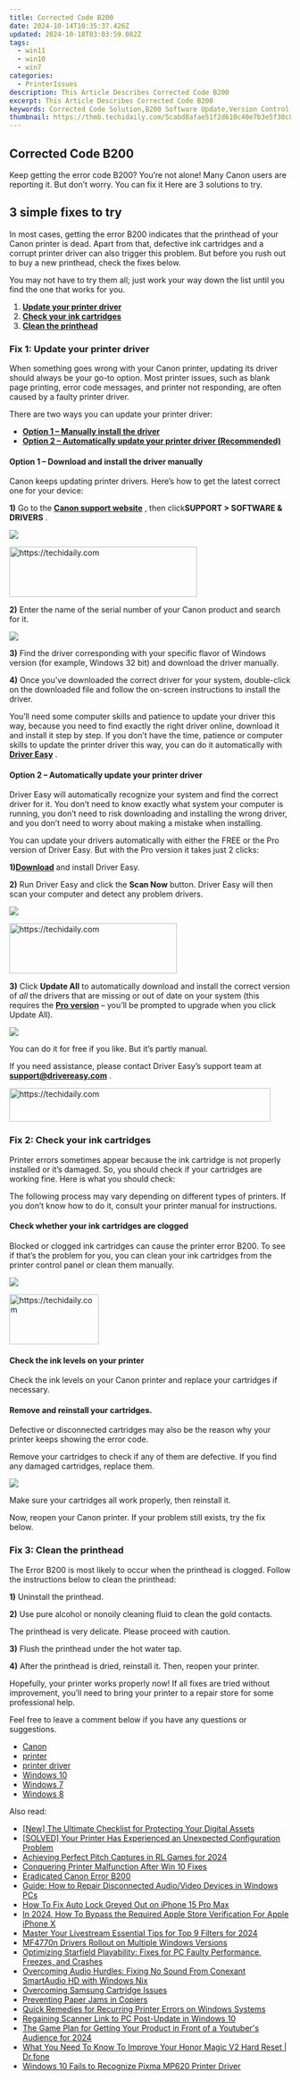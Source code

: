 ```yaml
---
title: Corrected Code B200
date: 2024-10-14T10:35:37.426Z
updated: 2024-10-18T03:03:59.082Z
tags:
  - win11
  - win10
  - win7
categories:
  - PrinterIssues
description: This Article Describes Corrected Code B200
excerpt: This Article Describes Corrected Code B200
keywords: Corrected Code Solution,B200 Software Update,Version Control Corrections,B200 Bug Fixes,B200 Code Revision,Corrected Errors B200,Fix Code B200 Issues
thumbnail: https://thmb.techidaily.com/5cabd8afae51f2d610c40e7b3e5f30c80fd0a554cd872de0aa746e8545edfc3c.jpg
---
```


## Corrected Code B200

 Keep getting the error code B200? You’re not alone! Many Canon users are reporting it. But don’t worry. You can fix it Here are 3 solutions to try.

## 3 simple fixes to try

 In most cases, getting the error B200 indicates that the printhead of your Canon printer is dead. Apart from that, defective ink cartridges and a corrupt printer driver can also trigger this problem. But before you rush out to buy a new printhead, check the fixes below.

 You may not have to try them all; just work your way down the list until you find the one that works for you.

1. **[Update your printer driver](#a)**
2. **[Check your ink cartridges](#b)**
3. **[Clean the printhead](#c)**

### Fix 1: Update your printer driver

 When something goes wrong with your Canon printer, updating its driver should always be your go-to option. Most printer issues, such as blank page printing, error code messages, and printer not responding, are often caused by a faulty printer driver.

There are two ways you can update your printer driver:

* **[Option 1 – Manually install the driver](#a1)** [](#a1)
* **[Option 2 – Automatically update your printer driver (Recommended)](#a2)**

#### **Option 1 – Download and install the driver manually**

 Canon keeps updating printer drivers. Here’s how to get the latest correct one for your device:

**1)** Go to the **[Canon support website](https://www.usa.canon.com/internet/portal/us/home/support)**  , then click**SUPPORT > SOFTWARE & DRIVERS** .

![](https://images.drivereasy.com/wp-content/uploads/2020/08/b200-error-code-canon-driver-1.jpg)

<!-- affiliate ads begin -->
<a href="https://aligracehair.sjv.io/c/5597632/2135358/19272" target="_top" id="2135358">
  <img src="//a.impactradius-go.com/display-ad/19272-2135358" border="0" alt="https://techidaily.com" width="336" height="90"/>
</a>
<img height="0" width="0" src="https://aligracehair.sjv.io/i/5597632/2135358/19272" style="position:absolute;visibility:hidden;" border="0" />
<!-- affiliate ads end -->

**2)** Enter the name of the serial number of your Canon product and search for it.

![](https://images.drivereasy.com/wp-content/uploads/2020/08/b200-error-code-canon-driver-2.jpg)

**3)** Find the driver corresponding with your specific flavor of Windows version (for example, Windows 32 bit) and download the driver manually.

**4)** Once you’ve downloaded the correct driver for your system, double-click on the downloaded file and follow the on-screen instructions to install the driver.

 You’ll need some computer skills and patience to update your driver this way, because you need to find exactly the right driver online, download it and install it step by step. If you don’t have the time, patience or computer skills to update the printer driver this way, you can do it automatically with **[Driver Easy](https://tools.techidaily.com/drivereasy/download/)**  .

#### Option 2 – Automatically update your printer driver

 Driver Easy will automatically recognize your system and find the correct driver for it. You don’t need to know exactly what system your computer is running, you don’t need to risk downloading and installing the wrong driver, and you don’t need to worry about making a mistake when installing.

 You can update your drivers automatically with either the FREE or the Pro version of Driver Easy. But with the Pro version it takes just 2 clicks:

 **1)[Download](https://tools.techidaily.com/drivereasy/download/)**  and install Driver Easy.

**2)** Run Driver Easy and click the **Scan Now** button. Driver Easy will then scan your computer and detect any problem drivers.  

![](https://images.drivereasy.com/wp-content/uploads/2019/06/image-357.png)

<!-- affiliate ads begin -->
<a href="https://aligracehair.sjv.io/c/5597632/1934254/19272" target="_top" id="1934254">
  <img src="//a.impactradius-go.com/display-ad/19272-1934254" border="0" alt="https://techidaily.com" width="300" height="90"/>
</a>
<img height="0" width="0" src="https://aligracehair.sjv.io/i/5597632/1934254/19272" style="position:absolute;visibility:hidden;" border="0" />
<!-- affiliate ads end -->

**3)** Click **Update All** to automatically download and install the correct version of _all_ the drivers that are missing or out of date on your system (this requires the **[Pro version](https://tools.techidaily.com/drivereasy/download/)** [](https://tools.techidaily.com/drivereasy/download/) – you’ll be prompted to upgrade when you click Update All).

![](https://images.drivereasy.com/wp-content/uploads/2019/07/image-229.png)

 You can do it for free if you like. But it’s partly manual.

 If you need assistance, please contact Driver Easy’s support team at [**support@drivereasy.com**](mailto:support@drivereasy.com) .

<!-- affiliate ads begin -->
<a href="https://bluettius.sjv.io/c/5597632/2139122/17108" target="_top" id="2139122">
  <img src="//a.impactradius-go.com/display-ad/17108-2139122" border="0" alt="https://techidaily.com" width="468" height="60"/>
</a>
<img height="0" width="0" src="https://bluettius.sjv.io/i/5597632/2139122/17108" style="position:absolute;visibility:hidden;" border="0" />
<!-- affiliate ads end -->

### Fix 2: Check your ink cartridges

 Printer errors sometimes appear because the ink cartridge is not properly installed or it’s damaged. So, you should check if your cartridges are working fine. Here is what you should check:

 The following process may vary depending on different types of printers. If you don’t know how to do it, consult your printer manual for instructions.

#### Check whether your ink cartridges are clogged

 Blocked or clogged ink cartridges can cause the printer error B200\. To see if that’s the problem for you, you can clean your ink cartridges from the printer control panel or clean them manually.

![](https://images.drivereasy.com/wp-content/uploads/2019/09/toner-581905_1920-1024x768.jpg)

<!-- affiliate ads begin -->
<a href="https://aligracehair.sjv.io/c/5597632/2135366/19272" target="_top" id="2135366">
  <img src="//a.impactradius-go.com/display-ad/19272-2135366" border="0" alt="https://techidaily.com" width="160" height="90"/>
</a>
<img height="0" width="0" src="https://aligracehair.sjv.io/i/5597632/2135366/19272" style="position:absolute;visibility:hidden;" border="0" />
<!-- affiliate ads end -->

#### Check the ink levels on your printer

 Check the ink levels on your Canon printer and replace your cartridges if necessary.

#### **Remove and reinstall your cartridges.**

 Defective or disconnected cartridges may also be the reason why your printer keeps showing the error code.

 Remove your cartridges to check if any of them are defective. If you find any damaged cartridges, replace them.

![](https://images.drivereasy.com/wp-content/uploads/2019/09/cartridges-828195_1920-1-1024x981.jpg)

Make sure your cartridges all work properly, then reinstall it.

 Now, reopen your Canon printer. If your problem still exists, try the fix below.

### Fix 3: Clean the printhead

 The Error B200 is most likely to occur when the printhead is clogged. Follow the instructions below to clean the printhead:

**1)** Uninstall the printhead.

**2)** Use pure alcohol or nonoily cleaning fluid to clean the gold contacts.

The printhead is very delicate. Please proceed with caution.

**3)** Flush the printhead under the hot water tap.

**4)** After the printhead is dried, reinstall it. Then, reopen your printer.

 Hopefully, your printer works properly now! If all fixes are tried without improvement, you’ll need to bring your printer to a repair store for some professional help.

 Feel free to leave a comment below if you have any questions or suggestions.

* [Canon](https://tools.techidaily.com/drivereasy/download/)
* [printer](https://tools.techidaily.com/drivereasy/download/)
* [printer driver](https://tools.techidaily.com/drivereasy/download/)
* [Windows 10](https://tools.techidaily.com/drivereasy/download/)
* [Windows 7](https://tools.techidaily.com/drivereasy/download/)
* [Windows 8](https://tools.techidaily.com/drivereasy/download/)

<ins class="adsbygoogle"
     style="display:block"
     data-ad-format="autorelaxed"
     data-ad-client="ca-pub-7571918770474297"
     data-ad-slot="1223367746"></ins>

<ins class="adsbygoogle"
     style="display:block"
     data-ad-client="ca-pub-7571918770474297"
     data-ad-slot="8358498916"
     data-ad-format="auto"
     data-full-width-responsive="true"></ins>

<span class="atpl-alsoreadstyle">Also read:</span>
<div><ul>
<li><a href="https://facebook-record-videos.techidaily.com/new-the-ultimate-checklist-for-protecting-your-digital-assets/"><u>[New] The Ultimate Checklist for Protecting Your Digital Assets</u></a></li>
<li><a href="https://printer-issues.techidaily.com/solved-your-printer-has-experienced-an-unexpected-configuration-problem/"><u>[SOLVED] Your Printer Has Experienced an Unexpected Configuration Problem</u></a></li>
<li><a href="https://screen-capture.techidaily.com/achieving-perfect-pitch-captures-in-rl-games-for-2024/"><u>Achieving Perfect Pitch Captures in RL Games for 2024</u></a></li>
<li><a href="https://printer-issues.techidaily.com/conquering-printer-malfunction-after-win-10-fixes/"><u>Conquering Printer Malfunction After Win 10 Fixes</u></a></li>
<li><a href="https://printer-issues.techidaily.com/eradicated-canon-error-b200/"><u>Eradicated Canon Error B200</u></a></li>
<li><a href="https://common-error.techidaily.com/guide-how-to-repair-disconnected-audiovideo-devices-in-windows-pcs/"><u>Guide: How to Repair Disconnected Audio/Video Devices in Windows PCs</u></a></li>
<li><a href="https://ios-unlock.techidaily.com/how-to-fix-auto-lock-greyed-out-on-iphone-15-pro-max-by-drfone-ios/"><u>How To Fix Auto Lock Greyed Out on iPhone 15 Pro Max</u></a></li>
<li><a href="https://ios-unlock.techidaily.com/in-2024-how-to-bypass-the-required-apple-store-verification-for-apple-iphone-x-by-drfone-ios/"><u>In 2024, How To Bypass the Required Apple Store Verification For Apple iPhone X</u></a></li>
<li><a href="https://extra-support.techidaily.com/master-your-livestream-essential-tips-for-top-9-filters-for-2024/"><u>Master Your Livestream Essential Tips for Top 9 Filters for 2024</u></a></li>
<li><a href="https://printer-issues.techidaily.com/mf4770n-drivers-rollout-on-multiple-windows-versions/"><u>MF4770n Drivers Rollout on Multiple Windows Versions</u></a></li>
<li><a href="https://program-issues.techidaily.com/optimizing-starfield-playability-fixes-for-pc-faulty-performance-freezes-and-crashes/"><u>Optimizing Starfield Playability: Fixes for PC Faulty Performance, Freezes, and Crashes</u></a></li>
<li><a href="https://sound-issues.techidaily.com/overcoming-audio-hurdles-fixing-no-sound-from-conexant-smartaudio-hd-with-windows-nix/"><u>Overcoming Audio Hurdles: Fixing No Sound From Conexant SmartAudio HD with Windows Nix</u></a></li>
<li><a href="https://printer-issues.techidaily.com/overcoming-samsung-cartridge-issues/"><u>Overcoming Samsung Cartridge Issues</u></a></li>
<li><a href="https://printer-issues.techidaily.com/preventing-paper-jams-in-copiers/"><u>Preventing Paper Jams in Copiers</u></a></li>
<li><a href="https://printer-issues.techidaily.com/quick-remedies-for-recurring-printer-errors-on-windows-systems/"><u>Quick Remedies for Recurring Printer Errors on Windows Systems</u></a></li>
<li><a href="https://printer-issues.techidaily.com/regaining-scanner-link-to-pc-post-update-in-windows-10/"><u>Regaining Scanner Link to PC Post-Update in Windows 10</u></a></li>
<li><a href="https://some-approaches.techidaily.com/the-game-plan-for-getting-your-product-in-front-of-a-youtubers-audience-for-2024/"><u>The Game Plan for Getting Your Product in Front of a Youtuber's Audience for 2024</u></a></li>
<li><a href="https://techidaily.com/what-you-need-to-know-to-improve-your-honor-magic-v2-hard-reset-drfone-by-drfone-reset-android-reset-android/"><u>What You Need To Know To Improve Your Honor Magic V2 Hard Reset | Dr.fone</u></a></li>
<li><a href="https://printer-issues.techidaily.com/windows-10-fails-to-recognize-pixma-mp620-printer-driver/"><u>Windows 10 Fails to Recognize Pixma MP620 Printer Driver</u></a></li>
</ul></div>

